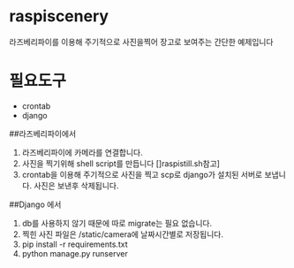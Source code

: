 # raspiscenery

라즈베리파이를 이용해 주기적으로 사진을찍어 장고로 보여주는 간단한 예제입니다 

필요도구
==
- crontab
- django

##라즈베리파이에서
1. 라즈베리파이에 카메라를 연결합니다.
2. 사진을 찍기위해 shell script를 만듭니다
[]raspistill.sh참고]
3. crontab을 이용해 주기적으로 사진을 찍고
scp로 django가 설치된 서버로 보냅니다. 사진은 보낸후 삭제됩니다.

##Django 에서 
1. db를 사용하지 않기 때문에 따로 migrate는 필요 없습니다.
2. 찍힌 사진 파일은 /static/camera에 날짜시간별로 저장됩니다.
3. pip install -r requirements.txt
4. python manage.py runserver

